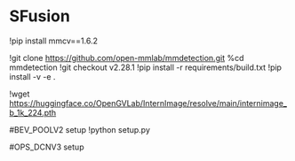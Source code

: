 # SFusion

!pip install mmcv==1.6.2

!git clone https://github.com/open-mmlab/mmdetection.git
%cd mmdetection
!git checkout v2.28.1
!pip install -r requirements/build.txt
!pip install -v -e .

!wget https://huggingface.co/OpenGVLab/InternImage/resolve/main/internimage_b_1k_224.pth

#BEV_POOLV2 setup
!python setup.py


#OPS_DCNV3 setup

